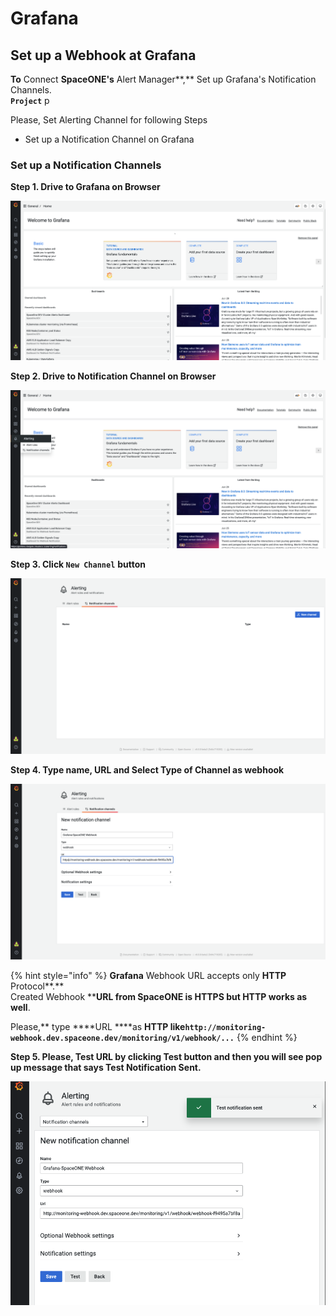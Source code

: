 # Grafana

## Set up a Webhook at Grafana

**To** Connect **SpaceONE's** Alert Manager**,** Set up Grafana's Notification Channels.   
**`Project`**  p

Please, Set Alerting Channel for following Steps

* Set up a Notification Channel on Grafana

### Set up a Notification Channels

**Step 1. Drive to Grafana on Browser**

![](../../../.gitbook/assets/screen-shot-2021-06-29-at-15.02.35.png)

**Step 2. Drive to Notification Channel on Browser**

![](../../../.gitbook/assets/screen-shot-2021-06-29-at-15.03.36.png)

**Step 3. Click `New Channel`**  **button**

![](../../../.gitbook/assets/screen-shot-2021-06-29-at-15.08.49.png)

**Step 4. Type name, URL and Select Type of Channel as webhook** 

![](../../../.gitbook/assets/screen-shot-2021-06-29-at-15.23.34.png)

{% hint style="info" %}
**Grafana** Webhook URL accepts only **HTTP** Protocol**.**  
Created Webhook ****URL from **SpaceONE** is **HTTPS** but **HTTP** works as well**.   
  
Please,** type ****URL ****as **HTTP  like`http://monitoring-webhook.dev.spaceone.dev/monitoring/v1/webhook/...`**
{% endhint %}

**Step 5. Please, Test URL by clicking Test button and then you will see pop up message that says Test Notification Sent.**

![](../../../.gitbook/assets/screen-shot-2021-06-29-at-15.34.10.png)

